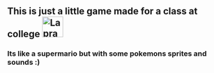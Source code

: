 ## This is just a little game made for a class at college   <a href="https://pokemondb.net/pokedex/lapras" target="_blank"><img src="https://img.pokemondb.net/sprites/heartgold-soulsilver/normal/lapras.png" alt="Lapras - HeartGold/SoulSilver Sprite" height="48"  /></a>

### Its like a supermario but with some pokemons sprites and sounds :)
